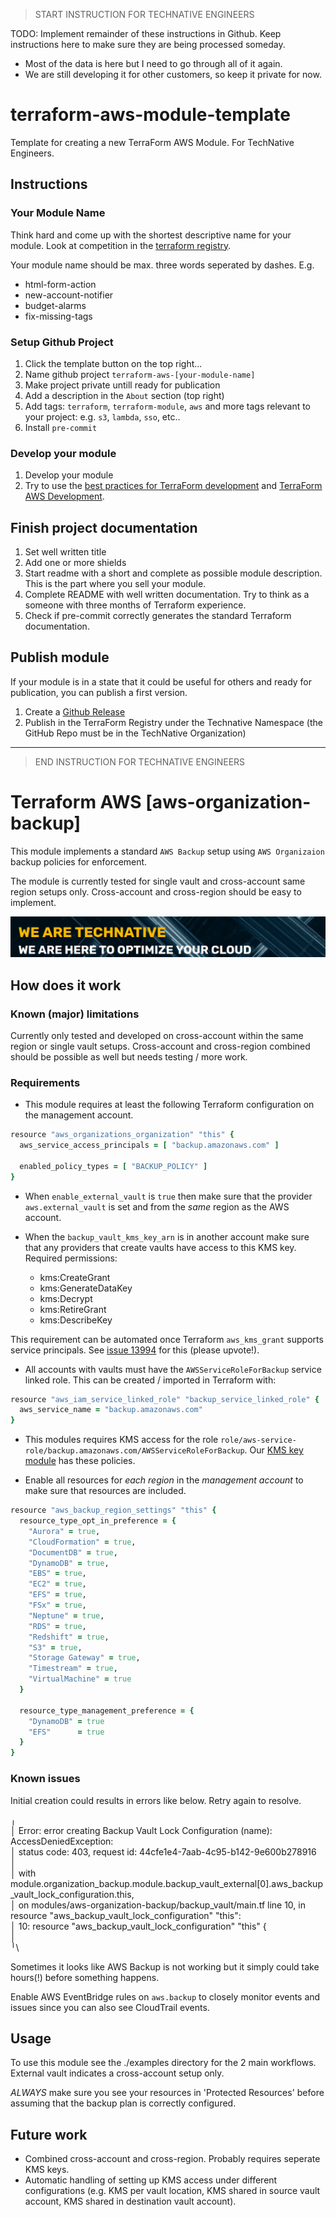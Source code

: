 > START INSTRUCTION FOR TECHNATIVE ENGINEERS

TODO: Implement remainder of these instructions in Github. Keep instructions here to make sure they are being processed someday.
- Most of the data is here but I need to go through all of it again.
- We are still developing it for other customers, so keep it private for now.

# terraform-aws-module-template

Template for creating a new TerraForm AWS Module. For TechNative Engineers.

## Instructions

### Your Module Name

Think hard and come up with the shortest descriptive name for your module.
Look at competition in the [terraform
registry](https://registry.terraform.io/).

Your module name should be max. three words seperated by dashes. E.g.

- html-form-action
- new-account-notifier
- budget-alarms
- fix-missing-tags

### Setup Github Project

1. Click the template button on the top right...
1. Name github project `terraform-aws-[your-module-name]`
1. Make project private untill ready for publication
1. Add a description in the `About` section (top right)
1. Add tags: `terraform`, `terraform-module`, `aws` and more tags relevant to your project: e.g. `s3`, `lambda`, `sso`, etc..
1. Install `pre-commit`

### Develop your module

1. Develop your module
1. Try to use the [best practices for TerraForm
   development](https://www.terraform-best-practices.com/) and [TerraForm AWS
   Development](https://github.com/ozbillwang/terraform-best-practices).

## Finish project documentation

1. Set well written title
2. Add one or more shields
3. Start readme with a short and complete as possible module description. This
   is the part where you sell your module.
4. Complete README with well written documentation. Try to think as a someone
   with three months of Terraform experience.
5. Check if pre-commit correctly generates the standard Terraform documentation.

## Publish module

If your module is in a state that it could be useful for others and ready for
publication, you can publish a first version.

1. Create a [Github
   Release](https://docs.github.com/en/repositories/releasing-projects-on-github/about-releases)
2. Publish in the TerraForm Registry under the Technative Namespace (the GitHub
   Repo must be in the TechNative Organization)

---

> END INSTRUCTION FOR TECHNATIVE ENGINEERS


# Terraform AWS [aws-organization-backup]

<!-- SHIELDS -->

This module implements a standard `AWS Backup` setup using `AWS Organizaion` backup policies for enforcement.

The module is currently tested for single vault and cross-account same region setups only. Cross-account and cross-region should be easy to implement.

[![](we-are-technative.png)](https://www.technative.nl)

## How does it work

### Known (major) limitations

Currently only tested and developed on cross-account within the same region or single vault setups. Cross-account and cross-region combined should be possible as well but needs testing / more work.

### Requirements

- This module requires at least the following Terraform configuration on the management account.

```ruby
resource "aws_organizations_organization" "this" {
  aws_service_access_principals = [ "backup.amazonaws.com" ]

  enabled_policy_types = [ "BACKUP_POLICY" ]
}
```

- When `enable_external_vault` is `true` then make sure that the provider `aws.external_vault` is set and from the *same* region as the AWS account.

- When the `backup_vault_kms_key_arn` is in another account make sure that any providers that create vaults have access to this KMS key. Required permissions:
  - kms:CreateGrant
  - kms:GenerateDataKey
  - kms:Decrypt
  - kms:RetireGrant
  - kms:DescribeKey

This requirement can be automated once Terraform `aws_kms_grant` supports service principals. See [issue 13994](https://github.com/hashicorp/terraform-provider-aws/issues/13994) for this (please upvote!).

- All accounts with vaults must have the `AWSServiceRoleForBackup` service linked role. This can be created / imported in Terraform with:

```ruby
resource "aws_iam_service_linked_role" "backup_service_linked_role" {
  aws_service_name = "backup.amazonaws.com"
}
```

- This modules requires KMS access for the role `role/aws-service-role/backup.amazonaws.com/AWSServiceRoleForBackup`. Our [KMS key module](https://github.com/TechNative-B-V/modules-aws/commit/9f5d80f00cc477ba57d95b26230913f685e0fae9) has these policies.

- Enable all resources for *each region* in the *management account* to make sure that resources are included.

```ruby
resource "aws_backup_region_settings" "this" {
  resource_type_opt_in_preference = {
    "Aurora" = true,
    "CloudFormation" = true,
    "DocumentDB" = true,
    "DynamoDB" = true,
    "EBS" = true,
    "EC2" = true,
    "EFS" = true,
    "FSx" = true,
    "Neptune" = true,
    "RDS" = true,
    "Redshift" = true,
    "S3" = true,
    "Storage Gateway" = true,
    "Timestream" = true,
    "VirtualMachine" = true
  }

  resource_type_management_preference = {
    "DynamoDB" = true
    "EFS"      = true
  }
}
```

### Known issues

Initial creation could results in errors like below. Retry again to resolve.

╷\
│ Error: error creating Backup Vault Lock Configuration (name): AccessDeniedException:\
│       status code: 403, request id: 44cfe1e4-7aab-4c95-b142-9e600b278916\
│\
│   with module.organization_backup.module.backup_vault_external[0].aws_backup_vault_lock_configuration.this,\
│   on modules/aws-organization-backup/backup_vault/main.tf line 10, in resource "aws_backup_vault_lock_configuration" "this":\
│   10: resource "aws_backup_vault_lock_configuration" "this" {\
│\
╵\

Sometimes it looks like AWS Backup is not working but it simply could take hours(!) before something happens.

Enable AWS EventBridge rules on `aws.backup` to closely monitor events and issues since you can also see CloudTrail events.

## Usage

To use this module see the ./examples directory for the 2 main workflows. External vault indicates a cross-account setup only.

*ALWAYS* make sure you see your resources in 'Protected Resources' before assuming that the backup plan is correctly configured.

## Future work

- Combined cross-account and cross-region. Probably requires seperate KMS keys.
- Automatic handling of setting up KMS access under different configurations (e.g. KMS per vault location, KMS shared in source vault account, KMS shared in destination vault account).

<!-- BEGIN_TF_DOCS -->
<!-- END_TF_DOCS -->
